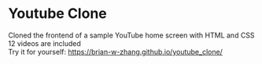 # Youtube Clone
Cloned the frontend of a sample YouTube home screen with HTML and CSS\
12 videos are included\
Try it for yourself: https://brian-w-zhang.github.io/youtube_clone/


